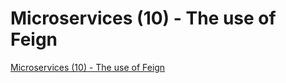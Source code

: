 # Microservices (10) - The use of Feign
[Microservices (10) - The use of Feign](https://aiwithcloud.com/2022/09/16/microservices_10___the_use_of_feign/)
